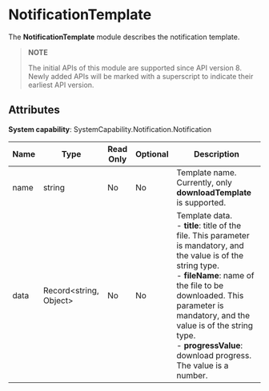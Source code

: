 # NotificationTemplate

The **NotificationTemplate** module describes the notification template.

> **NOTE**
>
> The initial APIs of this module are supported since API version 8. Newly added APIs will be marked with a superscript to indicate their earliest API version.

## Attributes

**System capability**: SystemCapability.Notification.Notification

| Name | Type                  | Read Only | Optional | Description      |
| ---- | ---------------------- | ---- | ----|----------- |
| name | string                 | No | No  | Template name. Currently, only **downloadTemplate** is supported.|
| data | Record<string, Object> | No | No  | Template data.<br> - **title**: title of the file. This parameter is mandatory, and the value is of the string type.<br> - **fileName**: name of the file to be downloaded. This parameter is mandatory, and the value is of the string type.<br> - **progressValue**: download progress. The value is a number. |
